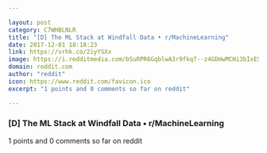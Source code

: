 ```yaml
---

layout: post
category: C7WHBLNLR
title: "[D] The ML Stack at Windfall Data • r/MachineLearning"
date: 2017-12-01 18:18:23
link: https://vrhk.co/2iyYSXx
image: https://i.redditmedia.com/bSuRPR6GqblwA3r9fkq7--z4GDHwMCHi3bIxES-BzmQ.jpg?w=320&s=6be979eeae76848ea33dc52522b5efa4
domain: reddit.com
author: "reddit"
icon: https://www.reddit.com/favicon.ico
excerpt: "1 points and 0 comments so far on reddit"

---
```


### [D] The ML Stack at Windfall Data • r/MachineLearning

1 points and 0 comments so far on reddit